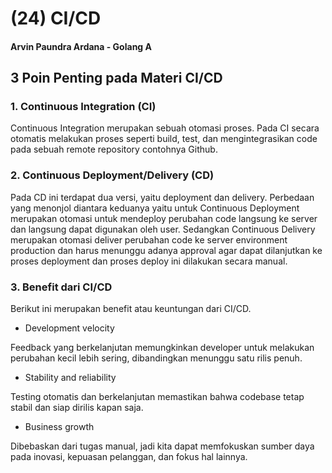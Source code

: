 # (24) CI/CD

#### Arvin Paundra Ardana - Golang A

## 3 Poin Penting pada Materi CI/CD

### 1. Continuous Integration (CI)

Continuous Integration merupakan sebuah otomasi proses. Pada CI secara otomatis melakukan proses seperti build, test, dan mengintegrasikan code pada sebuah remote repository contohnya Github.

### 2. Continuous Deployment/Delivery (CD)

Pada CD ini terdapat dua versi, yaitu deployment dan delivery. Perbedaan yang menonjol diantara keduanya yaitu untuk Continuous Deployment merupakan otomasi untuk mendeploy perubahan code langsung ke server dan langsung dapat digunakan oleh user. Sedangkan Continuous Delivery merupakan otomasi deliver perubahan code ke server environment production dan harus menunggu adanya approval agar dapat dilanjutkan ke proses deployment dan proses deploy ini dilakukan secara manual.

### 3. Benefit dari CI/CD

Berikut ini merupakan benefit atau keuntungan dari CI/CD.

- Development velocity

Feedback yang berkelanjutan memungkinkan developer untuk melakukan perubahan kecil lebih sering, dibandingkan menunggu satu rilis penuh.

- Stability and reliability

Testing otomatis dan berkelanjutan memastikan bahwa codebase tetap stabil dan siap dirilis kapan saja.

- Business growth

Dibebaskan dari tugas manual, jadi kita dapat memfokuskan sumber daya pada inovasi, kepuasan pelanggan, dan fokus hal lainnya.
